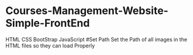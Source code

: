 # Courses-Management-Website-Simple-FrontEnd
HTML
CSS
BootStrap
JavaScript
#Set Path
Set the Path of all images in the HTML files so they can load Properly
